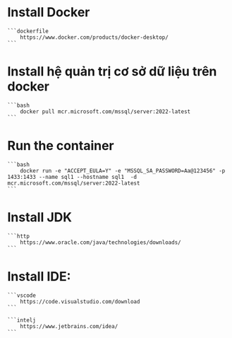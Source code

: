 # Install Docker 
    ```dockerfile
        https://www.docker.com/products/docker-desktop/
    ```
# Install hệ quản trị cơ sở dữ liệu trên docker 
    ```bash
        docker pull mcr.microsoft.com/mssql/server:2022-latest
    ```
    
# Run the container
    ```bash
        docker run -e "ACCEPT_EULA=Y" -e "MSSQL_SA_PASSWORD=Aa@123456" -p 1433:1433 --name sql1 --hostname sql1  -d  mcr.microsoft.com/mssql/server:2022-latest
    ```
    
# Install JDK 
    ```http
        https://www.oracle.com/java/technologies/downloads/
    ```

# Install IDE: 
    ```vscode
        https://code.visualstudio.com/download
    ```
    
    ```intelj
        https://www.jetbrains.com/idea/
    ```
